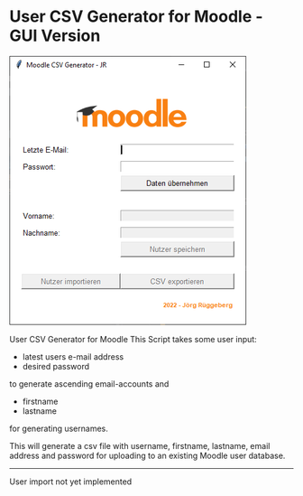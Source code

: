 # User CSV Generator for Moodle - GUI Version

![sample](img/sample.PNG)

User CSV Generator for Moodle
This Script takes some user input:
- latest users e-mail address 
- desired password 

to generate ascending email-accounts and

- firstname
- lastname

for generating usernames.

This will generate a csv file with username, firstname, lastname, email address and password for uploading to an existing Moodle user database.

---
User import not yet implemented
